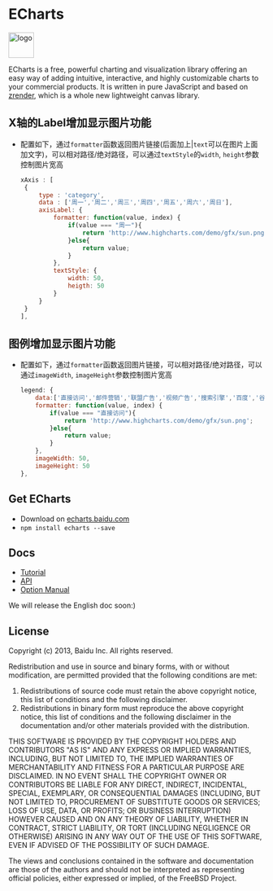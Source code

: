 # ECharts

<a href="http://echarts.baidu.com">
    <img style="vertical-align: top;" src="./asset/logo.png?raw=true" alt="logo" height="50px">
</a>

ECharts is a free, powerful charting and visualization library offering an easy way of adding intuitive, interactive, and highly customizable charts to your commercial products. It is written in pure JavaScript and based on <a href="https://github.com/ecomfe/zrender">zrender</a>, which is a whole new lightweight canvas library.

## X轴的Label增加显示图片功能

+ 配置如下，通过`formatter`函数返回图片链接(后面加上|``text``可以在图片上面加文字)，可以相对路径/绝对路径，可以通过``textStyle``的``width``, ``height``参数控制图片宽高

	```javascript
	xAxis : [
	 {
	     type : 'category',
	     data : ['周一','周二','周三','周四','周五','周六','周日'],
	     axisLabel: {
	         formatter: function(value, index) {
	             if(value === "周一"){
	                 return 'http://www.highcharts.com/demo/gfx/sun.png|太阳';
	             }else{
	                 return value;
	             }
	         },
	         textStyle: {
	             width: 50,
	             heigth: 50
	         }
	     }
	 }
	],
	```
	
## 图例增加显示图片功能

+ 配置如下，通过`formatter`函数返回图片链接，可以相对路径/绝对路径，可以通过``imageWidth``, ``imageHeight``参数控制图片宽高

	```javascript
	legend: {
        data:['直接访问','邮件营销','联盟广告','视频广告','搜索引擎','百度','谷歌','必应','其他'],
        formatter: function(value, index) {
            if(value === "直接访问"){
                return 'http://www.highcharts.com/demo/gfx/sun.png';
            }else{
                return value;
            }
        },
        imageWidth: 50,
        imageHeight: 50
    },
	```

## Get ECharts

+ Download on [echarts.baidu.com](http://echarts.baidu.com/download.html)
+ `npm install echarts --save`

## Docs

+ [Tutorial](http://echarts.baidu.com/tutorial.html)
+ [API](http://echarts.baidu.com/api.html)
+ [Option Manual](http://echarts.baidu.com/option.html)

We will release the English doc soon:)

## License
Copyright (c) 2013, Baidu Inc.
All rights reserved.

Redistribution and use in source and binary forms, with or without
modification, are permitted provided that the following conditions are met:

1. Redistributions of source code must retain the above copyright notice, this
   list of conditions and the following disclaimer.
2. Redistributions in binary form must reproduce the above copyright notice,
   this list of conditions and the following disclaimer in the documentation
   and/or other materials provided with the distribution.

THIS SOFTWARE IS PROVIDED BY THE COPYRIGHT HOLDERS AND CONTRIBUTORS "AS IS" AND
ANY EXPRESS OR IMPLIED WARRANTIES, INCLUDING, BUT NOT LIMITED TO, THE IMPLIED
WARRANTIES OF MERCHANTABILITY AND FITNESS FOR A PARTICULAR PURPOSE ARE
DISCLAIMED. IN NO EVENT SHALL THE COPYRIGHT OWNER OR CONTRIBUTORS BE LIABLE FOR
ANY DIRECT, INDIRECT, INCIDENTAL, SPECIAL, EXEMPLARY, OR CONSEQUENTIAL DAMAGES
(INCLUDING, BUT NOT LIMITED TO, PROCUREMENT OF SUBSTITUTE GOODS OR SERVICES;
LOSS OF USE, DATA, OR PROFITS; OR BUSINESS INTERRUPTION) HOWEVER CAUSED AND
ON ANY THEORY OF LIABILITY, WHETHER IN CONTRACT, STRICT LIABILITY, OR TORT
(INCLUDING NEGLIGENCE OR OTHERWISE) ARISING IN ANY WAY OUT OF THE USE OF THIS
SOFTWARE, EVEN IF ADVISED OF THE POSSIBILITY OF SUCH DAMAGE.

The views and conclusions contained in the software and documentation are those
of the authors and should not be interpreted as representing official policies,
either expressed or implied, of the FreeBSD Project.

